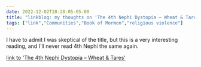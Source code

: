 ---date: 2022-12-02T18:28:05-05:00title: "linkblog: my thoughts on 'The 4th Nephi Dystopia – Wheat & Tares'"tags: ["link","Communities","Book of Mormon","religious violence"]---I have to admit I was skeptical of the title, but this is a very interesting reading, and I'll never read 4th Nephi the same again.   [link to 'The 4th Nephi Dystopia – Wheat & Tares'](https://wheatandtares.org/2022/12/02/the-4th-nephi-dystopia/)
